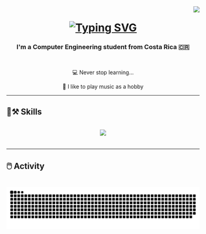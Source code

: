 <img align="right" src="https://visitor-badge.laobi.icu/badge?page_id=alpgregory.alpgregory" />

<h1 align="center">
    <a href="https://git.io/typing-svg"><img src="http://readme-typing-svg.herokuapp.com?font=Righteous&weight=400&size=35&pause=1000&color=0277FF&background=FFFFFF00&center=true&vCenter=true&random=false&width=435&lines=Welcome!+👀;+This+is+Gregory+🎸;I'm+glad+you're+here+👋" alt="Typing SVG" /></a>
</h1>

<h3 align="center">I'm a Computer Engineering student from Costa Rica 🇨🇷</h3>

<br/>

<div align="center">
 
💻 Never stop learning...

🎵 I like to play music as a hobby
 
 </div>

<hr/>
 
<h2 align="left">🧠⚒️ Skills</h2>
<br/>
<div align="center">
    <img src="https://skillicons.dev/icons?i=django,py,cs,dotnet,git,html,css,bootstrap,react,java,js,postgres,postman,androidstudio,azure,kotlin,linux,mongodb&perline=6" /><br>
</div>

<br/>
<hr/>

<div align="left">
  <h2>🖱️ Activity</h2>
  <br>
  <img alt="snake eating my contributions" src="https://raw.githubusercontent.com/salesp07/salesp07/output/github-contribution-grid-snake.svg" />
  
  <br/><br/><br/>
</div>

<!--
**AlpGregory/AlpGregory** is a ✨ _special_ ✨ repository because its `README.md` (this file) appears on your GitHub profile.

Here are some ideas to get you started:

- 🔭 I’m currently working on ...
- 🌱 I’m currently learning ...
- 👯 I’m looking to collaborate on ...
- 🤔 I’m looking for help with ...
- 💬 Ask me about ...
- 📫 How to reach me: ...
- 😄 Pronouns: ...
- ⚡ Fun fact: ...
-->
